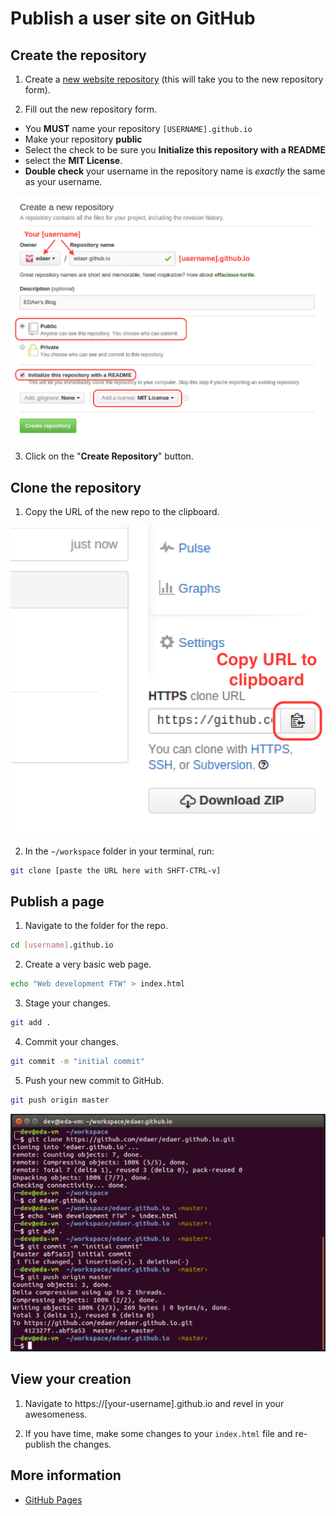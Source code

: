 Publish a user site on GitHub
=================================

## Create the repository

1. Create a [new website repository](https://github.com/new) (this will take you to the new repository form).

2. Fill out the new repository form.

 * You **MUST** name your repository `[USERNAME].github.io`
 * Make your repository **public**
 * Select the check to be sure you **Initialize this repository with a README**
 * select the **MIT License**.
 * **Double check** your username in the repository name is _exactly_ the same as your username.

![The new repository form](images/create-user-website.png)

3. Click on the "**Create Repository**" button.

## Clone the repository

1. Copy the URL of the new repo to the clipboard.

![Copy the repo URL](images/clone-repo.png)

2. In the `~/workspace` folder in your terminal, run:

```bash
git clone [paste the URL here with SHFT-CTRL-v]
```

## Publish a page

1. Navigate to the folder for the repo.

```bash
cd [username].github.io
```

2. Create a very basic web page.

```bash
echo "Web development FTW" > index.html
```

3. Stage your changes.

```bash
git add .
```

4. Commit your changes.

```bash
git commit -m "initial commit"
```

5. Push your new commit to GitHub.

```bash
git push origin master
```

![Publish a page](images/publish-page.png)

## View your creation

1. Navigate to https://[your-username].github.io and revel in your awesomeness.

2. If you have time, make some changes to your `index.html` file and re-publish the changes.

## More information

* [GitHub Pages](https://pages.github.com/)
